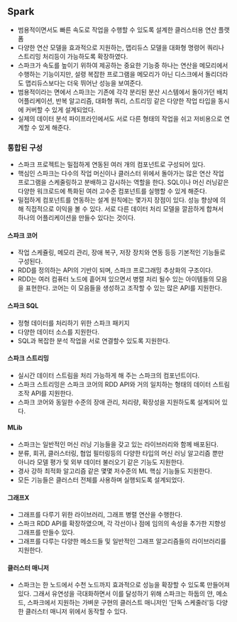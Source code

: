 ## Spark
- 범용적이면서도 빠른 속도로 작업을 수행할 수 있도록 설계한 클러스터용 연산 플랫폼
- 다양한 연산 모델을 효과적으로 지원하는, 맵리듀스 모델을 대화형 명령어 쿼리나 스트리밍 처리등이 가능하도록 확장하였다.
- 스파크가 속도를 높이기 위하여 제공하는 중요한 기능중 하나는 연산을 메모리에서 수행하는 기능이지만, 설령 복잡한 프로그램을 메모리가 아닌 디스크에서 돌리더라도 맵리듀스보다는 더욱 뛰어난 성능을 보여준다.
- 범용적이라는 면에서 스파크는 기존에 각각 분리된 분산 시스템에서 돌아가던 배치 어플리케이션, 반복 알고리즘, 대화형 쿼리, 스트리밍 같은 다양한 작업 타입을 동시에 커버할 수 있게 설계되었다.
- 실제의 데이터 분석 파이프라인에서도 서로 다른 형태의 작업을 쉬고 저비용으로 연계할 수 있게 해준다.

### 통합된 구성
- 스파크 프로젝트는 밀접하게 연동된 여러 개의 컴포넌트로 구성되어 있다.
- 핵심인 스파크는 다수의 작업 머신이나 클러스터 위에서 돌아가는 많은 연산 작업 프로그램을 스케줄링하고 분배하고 감시하는 역할을 한다. SQL이나 머신 러닝같은 다양한 워크로드에 특화된 여러 고수준 컴포넌트를 실행할 수 있게 해준다.
- 밀접하게 컴포넌트를 연동하는 설계 원칙에는 몇가지 장점이 있다. 성능 향상에 의해 직접적으로 이익을 볼 수 있다. 서로 다른 데이터 처리 모델을 깔끔하게 합쳐서 하나의 어플리케이션을 만들수 있다는 것이다.

#### 스파크 코어
- 작업 스케쥴링, 메모리 관리, 장애 복구, 저장 장치와 연동 등등 기본적인 기능들로 구성된다.
- RDD를 정의하는 API의 기반이 되며, 스파크 프로그래밍 추상화의 구조이다.
- RDD는 여러 컴퓨터 노드에 흩어져 있으면서 병렬 처리 될수 있는 아이템들의 모음을 표현한다. 코어는 이 모음들을 생성하고 조작할 수 있는 많은 API를 지원한다.

#### 스파크 SQL
- 정형 데이터를 처리하기 위한 스파크 패키지
- 다양한 데이터 소스를 지원한다.
- SQL과 복잡한 분석 작업을 서로 연결할수 있도록 지원한다.

#### 스파크 스트리밍
- 실시간 데이터 스트림을 처리 가능하게 해 주는 스파크의 컴포넌트이다.
- 스파크 스트리밍은 스파크 코어의 RDD API와 거의 일치하는 형태의 데이터 스트림 조작 API를 지원한다.
- 스파크 코어와 동일한 수준의 장애 관리, 처리량, 확장성을 지원하도록 설계되어 있다.

#### MLib
- 스파크는 일반적인 머신 러닝 기능들을 갖고 있는 라이브러리와 함께 배포된다.
- 분류, 회귀, 클러스터링, 협업 필터링등의 다양한 타입의 머신 러닝 알고리즘 뿐만 아니라 모델 평가 및 외부 데이터 불러오기 같은 기능도 지원한다.
- 경사 강하 최적화 알고리즘 같은 몇몇 저수준의 ML 핵심 기능들도 지원한다.
- 모든 기능들은 클러스터 전체를 사용하며 실행되도록 설계되었다.

#### 그래프X
- 그래프를 다루기 위한 라이브러리, 그래프 병렬 연산을 수행한다.
- 스파크 RDD API를 확장하였으며, 각 각선이나 점에 임의의 속성을 추가한 지향성 그래프를 만들수 있다.
- 그래프를 다루는 다양한 메소드들 및 일반적인 그래프 알고리즘들의 라이브러리를 지원한다.

#### 클러스터 매니저
- 스파크는 한 노드에서 수천 노드까지 효과적으로 성능을 확장할 수 있도록 만들어져있다. 그래서 유연성을 극대화하면서 이를 달성하기 위해 스파크는 하둡의 얀, 메소드, 스파크에서 지원하는 가벼운 구현의 클러스트 매니저인 '단독 스케줄러'등 다양한 클러스터 매니저 위에서 동작할 수 있다.
